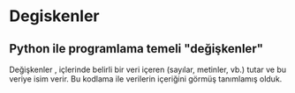 # Degiskenler
## Python ile programlama temeli "değişkenler"
Değişkenler , içlerinde belirli bir veri içeren (sayılar, metinler, vb.) tutar ve bu veriye isim verir.
Bu kodlama ile verilerin içeriğini görmüş tanımlamış olduk. 
